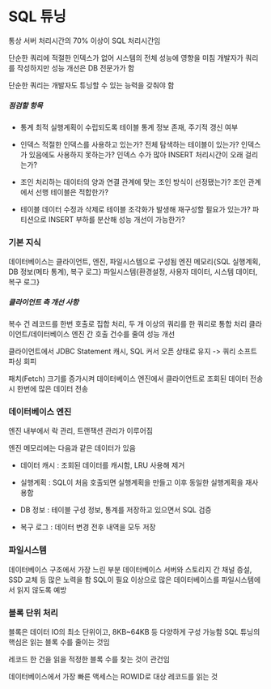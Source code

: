 # SQL 튜닝

통상 서버 처리시간의 70% 이상이 SQL 처리시간임

단순한 쿼리에 적절한 인덱스가 없어 시스템의 전체 성능에 영향을 미침
개발자가 쿼리를 작성하지만 성능 개선은 DB 전문가가 함

단순한 쿼리는 개발자도 튜닝할 수 있는 능력을 갖춰야 함

##### 점검할 항목

* 통계
최적 실행계획이 수립되도록 테이블 통계 정보 존재, 주기적 갱신 여부

* 인덱스
적절한 인덱스를 사용하고 있는가?
전체 탐색하는 테이블이 있는가?
인덱스가 있음에도 사용하지 못하는가?
인덱스 수가 많아 INSERT 처리시간이 오래 걸리는가?

* 조인
처리하는 데이터의 양과 연결 관계에 맞는 조인 방식이 선정됐는가?
조인 관계에서 선행 테이블은 적합한가?

* 테이블
데이터 수정과 삭제로 테이블 조각화가 발생해 재구성할 필요가 있는가?
파티션으로 INSERT 부하를 분산해 성능 개선이 가능한가?

### 기본 지식

데이터베이스는 클라이언트, 엔진, 파일시스템으로 구성됨
엔진 메모리{SQL 실행계획, DB 정보(메타 통계), 복구 로그}
파일시스템{환경설정, 사용자 데이터, 시스템 데이터, 복구 로그}

##### 클라이언트 측 개선 사항

복수 건 레코드를 한번 호출로 집합 처리, 두 개 이상의 쿼리를 한 쿼리로 통합 처리
클라이언트/데이터베이스 엔진 간 호출 건수를 줄여 성능 개선

클라이언트에서 JDBC Statement 캐시, SQL 커서 오픈 상태로 유지 -> 쿼리 소프트 파싱 회피

패치(Fetch) 크기를 증가시켜 데이터베이스 엔진에서 클라이언트로 조회된 데이터 전송 시 한번에 많은 데이터 전송

### 데이터베이스 엔진

엔진 내부에서 락 관리, 트랜잭션 관리가 이루어짐

엔진 메모리에는 다음과 같은 데이터가 있음

* 데이터 캐시 : 조회된 데이터를 캐시함, LRU 사용해 제거

* 실행계획 : SQL이 처음 호출되면 실행계획을 만들고 이후 동일한 실행계획을 재사용함

* DB 정보 : 테이블 구성 정보, 통계를 저장하고 있으면서 SQL 검증

* 복구 로그 : 데이터 변경 전후 내역을 모두 저장

### 파일시스템

데이터베이스 구조에서 가장 느린 부분
데이터베이스 서버와 스토리지 간 채널 증설, SSD 교체 등 많은 노력을 함
SQL이 필요 이상으로 많은 데이터베이스를 파일시스템에서 읽지 않도록 예방

### 블록 단위 처리

블록은 데이터 IO의 최소 단위이고, 8KB~64KB 등 다양하게 구성 가능함
SQL 튜닝의 핵심은 읽는 블록 수를 줄이는 것임

레코드 한 건을 읽을 적정한 블록 수를 찾는 것이 관건임

데이터베이스에서 가장 빠른 액세스는 ROWID로 대상 레코드를 읽는 것

